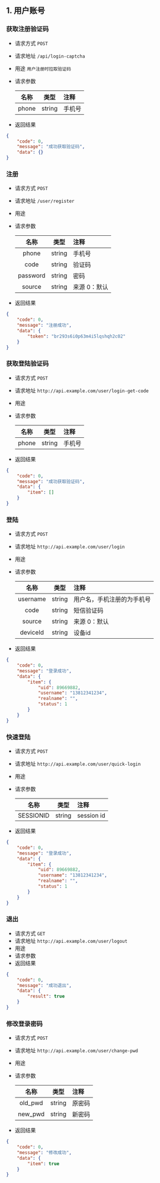 ## 1. 用户账号

### 获取注册验证码
* 请求方式 `POST`
* 请求地址 `/api/login-captcha`
* 用途 `用户注册时拉取验证码`
* 请求参数 

    | 名称 | 类型 | 注释 |
    |:-------------:|:-------------:|:-------------|
    | phone | string | 手机号 |

* 返回结果
```json
{
    "code": 0,
    "message": "成功获取验证码",
    "data": {}
}
```

### 注册
* 请求方式 `POST`
* 请求地址 `/user/register`
* 用途 
* 请求参数 

    | 名称 | 类型 | 注释 |
    |:-------------:|:-------------:|:-------------|
    | phone | string | 手机号 |
    | code | string | 验证码 |
    | password | string | 密码 |
    | source | string | 来源 0：默认 |  

* 返回结果
```json
{
    "code": 0,
    "message": "注册成功",
    "data": {
        "token": "br293s6i0p63m4i5lqshqh2c02"
    }
}
```

### 获取登陆验证码
* 请求方式 `POST`
* 请求地址 `http://api.example.com/user/login-get-code`
* 用途 
* 请求参数 

    | 名称 | 类型 | 注释 |
    |:-------------:|:-------------:|:-------------|
    | phone | string | 手机号 |

* 返回结果
```json
{
    "code": 0,
    "message": "成功获取验证码",
    "data": {
        "item": []
    }
}
```

### 登陆
* 请求方式 `POST`
* 请求地址 `http://api.example.com/user/login`
* 用途 
* 请求参数 

    | 名称 | 类型 | 注释 |
    |:-------------:|:-------------:|:-------------|
    | username | string | 用户名，手机注册的为手机号 |
    | code | string | 短信验证码 |
    | source | string | 来源 0：默认 |
    | deviceId | string | 设备id |

* 返回结果
```json
{
    "code": 0,
    "message": "登录成功",
    "data": {
        "item": {
            "uid": 89669882,
            "username": "13812341234",
            "realname": "",
            "status": 1
        }
    }
}
```

### 快速登陆
* 请求方式 `POST`
* 请求地址 `http://api.example.com/user/quick-login`
* 用途 
* 请求参数 

    | 名称 | 类型 | 注释 |
    |:-------------:|:-------------:|:-------------|
    | SESSIONID | string | session id |

* 返回结果
```json
{
    "code": 0,
    "message": "登录成功",
    "data": {
        "item": {
            "uid": 89669882,
            "username": "13812341234",
            "realname": "",
            "status": 1
        }
    }
}
```

### 退出
* 请求方式 `GET`
* 请求地址 `http://api.example.com/user/logout`
* 用途 
* 请求参数 
* 返回结果
```json
{
    "code": 0,
    "message": "成功退出",
    "data": {
        "result": true
    }
}
```

### 修改登录密码
* 请求方式 `POST`
* 请求地址 `http://api.example.com/user/change-pwd`
* 用途 
* 请求参数 

    | 名称 | 类型 | 注释 |
    |:-------------:|:-------------:|:-------------|
    | old_pwd | string | 原密码 |
    | new_pwd | string | 新密码 |

* 返回结果
```json
{
    "code": 0,
    "message": "修改成功",
    "data": {
        "item": true
    }
}
```